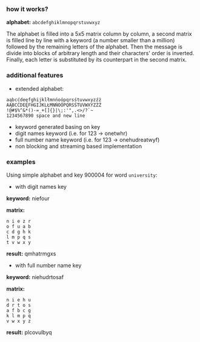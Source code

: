### how it works?
**alphabet:** `abcdefghiklmnopqrstuvwxyz`

The alphabet is filled into a 5x5 matrix column by column, a second matrix is filled line by line with a keyword (a number smaller than a million) followed by the remaining letters of the alphabet. 
Then the message is divide into blocks of arbitrary length and their characters' order is inverted. 
Finally, each letter is substituted by its counterpart in the second matrix.  

### additional features
* extended alphabet: 
```
aąbcćdeęfghijklłmnńoópqrsśtuvwxyzźż
AĄBCĆDEĘFHGIJKLŁMNŃOÓPQRSŚTUVWXYZŹŻ
!@#$%^&*()-=_+[]{}|\;:'",.<>/?`~
1234567890 space and new line
```
* keyword generated basing on key
* digit names keyword (i.e. for 123 -> onetwhr)
* full number name keyword (i.e. for 123 -> onehudreatwyf)
* non blocking and streaming based implementation

### examples
Using simple alphabet and key 900004 for word `university`:
* with digit names key

**keyword:** niefour

**matrix:**
```
n i e z r 
o f u a b 
c d g h k 
l m p q s 
t v w x y 
```

**result:** qmhatrmgxs

* with full number name key

**keyword:** niehudrtosaf

**matrix:**
```
n i e h u 
d r t o s 
a f b c g 
k l m p q 
v w x y z
```

**result:** plcovulbyq